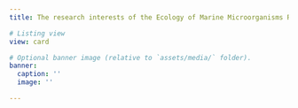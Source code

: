 ```yaml
---
title: The research interests of the Ecology of Marine Microorganisms Research group are

# Listing view
view: card

# Optional banner image (relative to `assets/media/` folder).
banner:
  caption: ''
  image: ''

---
```

